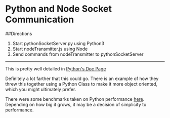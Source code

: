 # Python and Node Socket Communication

##Directions
1. Start pythonSocketServer.py using Python3
2. Start nodeTransmitter.js using Node
3. Send commands from nodeTransmitter to pythonSocketServer

***

This is pretty well detailed in [Python's Doc Page](https://docs.python.org/2/howto/sockets.html "Python Socket Documentation")

Definitely a lot farther that this could go.  There is an example of how they threw this together using a Python Class to make it more object oriented, which you might ultimately prefer.

There were some benchmarks taken on Python performance [here]( http://codeandlife.com/2012/07/03/benchmarking-raspberry-pi-gpio-speed/).  Depending on how big it grows, it may be a decision of simplicity to performance.
